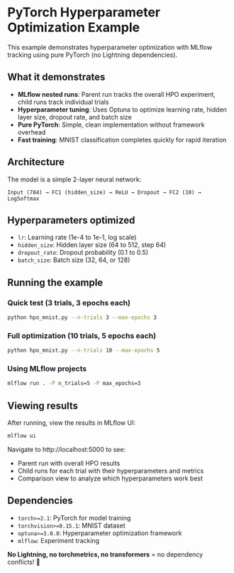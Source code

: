 # PyTorch Hyperparameter Optimization Example

This example demonstrates hyperparameter optimization with MLflow tracking using pure PyTorch (no Lightning dependencies).

## What it demonstrates

- **MLflow nested runs**: Parent run tracks the overall HPO experiment, child runs track individual trials
- **Hyperparameter tuning**: Uses Optuna to optimize learning rate, hidden layer size, dropout rate, and batch size
- **Pure PyTorch**: Simple, clean implementation without framework overhead
- **Fast training**: MNIST classification completes quickly for rapid iteration

## Architecture

The model is a simple 2-layer neural network:

```
Input (784) → FC1 (hidden_size) → ReLU → Dropout → FC2 (10) → LogSoftmax
```

## Hyperparameters optimized

- `lr`: Learning rate (1e-4 to 1e-1, log scale)
- `hidden_size`: Hidden layer size (64 to 512, step 64)
- `dropout_rate`: Dropout probability (0.1 to 0.5)
- `batch_size`: Batch size (32, 64, or 128)

## Running the example

### Quick test (3 trials, 3 epochs each)

```bash
python hpo_mnist.py --n-trials 3 --max-epochs 3
```

### Full optimization (10 trials, 5 epochs each)

```bash
python hpo_mnist.py --n-trials 10 --max-epochs 5
```

### Using MLflow projects

```bash
mlflow run . -P n_trials=5 -P max_epochs=3
```

## Viewing results

After running, view the results in MLflow UI:

```bash
mlflow ui
```

Navigate to http://localhost:5000 to see:

- Parent run with overall HPO results
- Child runs for each trial with their hyperparameters and metrics
- Comparison view to analyze which hyperparameters work best

## Dependencies

- `torch>=2.1`: PyTorch for model training
- `torchvision>=0.15.1`: MNIST dataset
- `optuna>=3.0.0`: Hyperparameter optimization framework
- `mlflow`: Experiment tracking

**No Lightning, no torchmetrics, no transformers** = no dependency conflicts! 🎉
